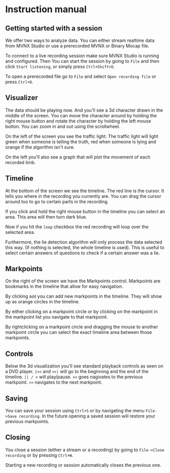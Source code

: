 # Instruction manual


## Getting started with a session

We offer two ways to analyze data. You can either stream realtime data from
MVNX Studio or use a prerecorded MVNX or Binary Mocap file.

To connect to a live recording session make sure MVNX Studio is running and
configured.  Then You can start the session by going to `File` and then click
`Start listening`, or simply press `Ctrl+Shift+O`.

To open a prerecorded file go to `File` and select `Open recording file` or 
press `Ctrl+O`.


## Visualizer
The data should be playing now. And you'll see a 3d character drawn in the
middle of the screen. You can move the character around by holding the right
mouse button and rotate the character by holding the left mouse button. You 
can zoom in and out using the scrollwheel.

On the left of the screen you see the traffic light. The traffic light will
light green when someone is telling the truth, red when someone is lying and
orange if the algorithm isn't sure.

On the left you'll also see a graph that will plot the movement of each recorded
limb.



## Timeline
At the bottom of the screen we see the timeline. The red line is the cursor.
It tells you where in the recording you currently are.  You can drag the
cursor around too to go to certain parts in the recording.

If you click and hold the right mouse button in the timeline you can select
an area.  This area will then turn dark blue.

Now if you hit the `loop` checkbox the red recording will loop over the selected
area.

Furthermore, the lie detection algorithm will only process the data selected
this way.  (If nothing is selected, the whole timeline is used).  This is useful
to select certain answers of questions to check if a certain answer was a lie.

## Markpoints

On the right of the screen we have the Markpoints control. Markpoints are
bookmarks in the timeline that allow for easy navigation.

By clicking `Add` you can add new markpoints in the timeline. They will
show up as orange circles in the timeline.

By either clicking on a markpoint circle or by clicking on the markpoint in
the markpoint list you navigate to that markpoint.

By rightclicking on a markpoint circle and dragging the mouse to another
markpoint circle you can select the exact timeline area between those markpoints.



## Controls
Below the 3d visualization you'll see standard playback controls as seen on a
DVD player. `|<<` and `>>|` will go to the beginning and the end of the timeline.
`|| / >` will play/pause.   `<<` goes nagivates to the previous markpoint.
`>>` navigates to the next markpoint.


## Saving
You can save your session using `Ctrl+S` or by navigating the menu `File->Save recording`.
In the future opening a saved session will restore your previous markpoints.

## Closing

You close a session (either a stream or a recording) by going to `File->Close recording` or by pressing `Ctrl+W`.

Starting a new recording or session automatically closes the previous one.




